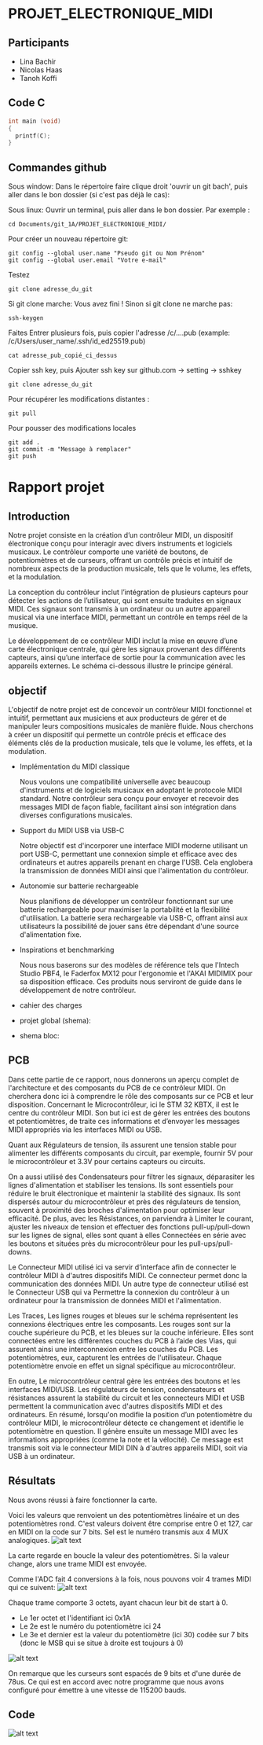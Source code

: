 # PROJET_ELECTRONIQUE_MIDI
## Participants
* Lina Bachir
* Nicolas Haas
* Tanoh Koffi

## Code C
```C
int main (void)
{
  printf(C);
}
```

## Commandes github
Sous window: Dans le répertoire faire clique droit 'ouvrir un git bach', puis aller dans le bon dossier (si c'est pas déjà le cas):

Sous linux: Ouvrir un terminal, puis aller dans le bon dossier. Par exemple :
```
cd Documents/git_1A/PROJET_ELECTRONIQUE_MIDI/
```

Pour créer un nouveau répertoire git:
```
git config --global user.name "Pseudo git ou Nom Prénom"
git config --global user.email "Votre e-mail"
```
Testez
```
git clone adresse_du_git
```
Si git clone marche: Vous avez fini !
Sinon si git clone ne marche pas:
```
ssh-keygen
```
Faites Entrer plusieurs fois, puis copier l'adresse /c/....pub (example: /c/Users/user_name/.ssh/id_ed25519.pub)
```
cat adresse_pub_copié_ci_dessus
```
Copier ssh key, puis Ajouter ssh key sur github.com -> setting -> sshkey
```
git clone adresse_du_git
```

Pour récupérer les modifications distantes :
```
git pull
```

Pour pousser des modifications locales
```
git add .
git commit -m "Message à remplacer"
git push
```
# Rapport projet 
## Introduction

Notre projet consiste en la création d’un contrôleur MIDI, un dispositif électronique conçu pour interagir avec divers instruments et logiciels musicaux. Le contrôleur comporte une variété de boutons, de potentiomètres et de curseurs, offrant un contrôle précis et intuitif de nombreux aspects de la production musicale, tels que le volume, les effets, et la modulation.

La conception du contrôleur inclut l’intégration de plusieurs capteurs pour détecter les actions de l’utilisateur, qui sont ensuite traduites en signaux MIDI. Ces signaux sont transmis à un ordinateur ou un autre appareil musical via une interface MIDI, permettant un contrôle en temps réel de la musique.

Le développement de ce contrôleur MIDI inclut la mise en œuvre d’une carte électronique centrale, qui gère les signaux provenant des différents capteurs, ainsi qu’une interface de sortie pour la communication avec les appareils externes. Le schéma ci-dessous illustre le principe général.

## objectif

L'objectif de notre projet est de concevoir un contrôleur MIDI fonctionnel et intuitif, permettant aux musiciens et aux producteurs de gérer et de manipuler leurs compositions musicales de manière fluide. 
Nous cherchons à créer un dispositif qui permette un contrôle précis et efficace des éléments clés de la production musicale, tels que le volume, les effets, et la modulation.

* Implémentation du MIDI classique


  Nous voulons une compatibilité universelle avec beaucoup d'instruments et de logiciels musicaux en adoptant le protocole MIDI standard. Notre contrôleur sera conçu pour envoyer et recevoir des messages MIDI de façon fiable, facilitant ainsi son intégration dans diverses configurations musicales.

* Support du MIDI USB via USB-C


  Notre objectif est d'incorporer une interface MIDI moderne utilisant un port USB-C, permettant une connexion simple et efficace avec des ordinateurs et autres appareils prenant en charge l'USB. Cela englobera la transmission de données MIDI ainsi que l'alimentation du contrôleur.

* Autonomie sur batterie rechargeable



  Nous planifions de développer un contrôleur fonctionnant sur une batterie rechargeable pour maximiser la portabilité et la flexibilité d'utilisation. La batterie sera rechargeable via USB-C, offrant ainsi aux utilisateurs la possibilité de jouer sans être dépendant d'une source d'alimentation fixe.

* Inspirations et benchmarking


  Nous nous baserons sur des modèles de référence tels que l'Intech Studio PBF4, le Faderfox MX12 pour l'ergonomie et l'AKAI MIDIMIX pour sa disposition efficace. Ces produits nous serviront de guide dans le développement de notre contrôleur.


* cahier des charges 

* projet global (shema):
* shema bloc:

## PCB 

Dans cette partie de ce rapport, nous donnerons un aperçu complet de l'architecture et des composants du PCB de ce contrôleur MIDI.
On cherchera donc ici à comprendre le rôle des composants sur ce PCB et leur disposition.
Concernant le Microcontrôleur, ici le STM 32 KBTX, il est le centre du contrôleur MIDI. Son but ici est de gérer les entrées des boutons et potentiomètres, de traite ces informations et d’envoyer les messages MIDI appropriés via les interfaces MIDI ou USB.

Quant aux Régulateurs de tension, ils assurent une tension stable pour alimenter les différents composants du circuit, par exemple, fournir 5V pour le microcontrôleur et 3.3V pour certains capteurs ou circuits.

On a aussi utilisé des Condensateurs pour filtrer les signaux, déparasiter les lignes d'alimentation et stabiliser les tensions. Ils sont essentiels pour réduire le bruit électronique et maintenir la stabilité des signaux. Ils sont dispersés autour du microcontrôleur et près des régulateurs de tension, souvent à proximité des broches d'alimentation pour optimiser leur efficacité. De plus, avec les Résistances, on parviendra à Limiter le courant, ajuster les niveaux de tension et effectuer des fonctions pull-up/pull-down sur les lignes de signal, elles sont quant à elles Connectées en série avec les boutons et situées près du microcontrôleur pour les pull-ups/pull-downs.

Le Connecteur MIDI utilisé ici va servir d’interface afin de connecter le contrôleur MIDI à d'autres dispositifs MIDI. Ce connecteur permet donc la communication des données MIDI. Un autre type de connecteur utilisé est le Connecteur USB qui va Permettre la connexion du contrôleur à un ordinateur pour la transmission de données MIDI et l'alimentation.

Les Traces, Les lignes rouges et bleues sur le schéma représentent les connexions électriques entre les composants. Les rouges sont sur la couche supérieure du PCB, et les bleues sur la couche inférieure. Elles sont connectées entre les différentes couches du PCB à l’aide des Vias, qui assurent ainsi une interconnexion entre les couches du PCB. Les potentiomètres, eux, capturent les entrées de l'utilisateur. Chaque potentiomètre envoie en effet un signal spécifique au microcontrôleur.

En outre, Le microcontrôleur central gère les entrées des boutons et les interfaces MIDI/USB. Les régulateurs de tension, condensateurs et résistances assurent la stabilité du circuit et les connecteurs MIDI et USB permettent la communication avec d'autres dispositifs MIDI et des ordinateurs.
En résumé, lorsqu'on modifie la position d’un potentiomètre du contrôleur MIDI, le microcontrôleur détecte ce changement et identifie le potentiomètre en question. Il génère ensuite un message MIDI avec les informations appropriées (comme la note et la vélocité). Ce message est transmis soit via le connecteur MIDI DIN à d'autres appareils MIDI, soit via USB à un ordinateur.

## Résultats
Nous avons réussi à faire fonctionner la carte.

Voici les valeurs que renvoient un des potentiomètres linéaire et un des potentiomètres rond. C'est valeurs doivent être comprise entre 0 et 127, car en MIDI on la code sur 7 bits.
Sel est le numéro transmis aux 4 MUX analogiques.
![alt text](Documentations/valeurs_pot_lineaire_et_rond.png)

La carte regarde en boucle la valeur des potentiomètres. Si la valeur change, alors une trame MIDI est envoyée.

Comme l'ADC fait 4 conversions à la fois, nous pouvons voir 4 trames MIDI qui ce suivent:
![alt text](Documentations/pot-a-30-les-4-trames.png)

Chaque trame comporte 3 octets, ayant chacun leur bit de start à 0.
* Le 1er octet et l'identifiant ici 0x1A
* Le 2e est le numéro du potentiomètre ici 24
* Le 3e et dernier est la valeur du potentiomètre (ici 30) codée sur 7 bits (donc le MSB qui se situe à droite est toujours à 0)

![alt text](Documentations/pot-a-30.png)

On remarque que les curseurs sont espacés de 9 bits et d'une durée de 78us. Ce qui est en accord avec notre programme que nous avons configuré pour émettre à une vitesse de 115200 bauds.

## Code

![alt text](Documentations/diagramme_code.png)
